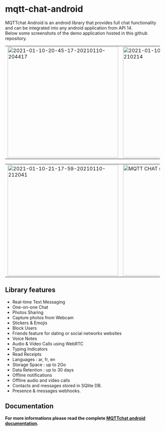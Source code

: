 # mqtt-chat-android
MQTTchat Android is an android library that provides full chat functionality and can be integrated into any android application from API 14.
<br>Below some screenshots of the demo application hosted in this github repository.
<table><tr><td>
<a href="https://ibb.co/gzvncR2"><img src="https://i.ibb.co/LnQGsZF/2021-01-10-20-45-17-20210110-204417.png" alt="2021-01-10-20-45-17-20210110-204417" border="0" height=360></a>
  </td><td>
  <a href="https://ibb.co/vQVr5Pj"><img src="https://i.ibb.co/YyPK9kL/2021-01-10-20-58-38-20210110-210214.png" alt="2021-01-10-20-58-38-20210110-210214" border="0" height=360></a>
  </td><td>
 <a href="https://ibb.co/k1WjFmS"><img src="https://i.ibb.co/py9cphL/2021-01-10-21-05-12-20210110-210808.png" alt="2021-01-10-21-05-12-20210110-210808" border="0"  height=360/></a>
  </td></tr>
  </table>
  <table><tr><td>
<a href="https://ibb.co/jJpX0Zr"><img src="https://i.ibb.co/TWC3jqg/2021-01-10-21-17-59-20210110-212041.png" alt="2021-01-10-21-17-59-20210110-212041" border="0" height=360/></a>
  </td><td>
 <a href="https://ibb.co/27Xss9r"><img src="https://i.ibb.co/5Wqnn03/2020-02-06-19-01-12.jpg" alt="MQTT CHAT screenshot" border="0" height=360></a> 
  </td><td>
<a href="https://ibb.co/mHR1zPV"><img src="https://i.ibb.co/D71sKjH/2020-02-09-11-23-27.jpg" alt="2020-02-09-11-23-27" border="0" height=360></a>
  </td>
  </tr>
  </table>
  
  

## Library features
- Real-time Text Messaging
- One-on-one Chat
- Photos Sharing
- Capture photos from Webcam
- Stickers & Emojis
- Block Users
- Friends feature for dating or social networks websites
- Voice Notes
- Audio & Video Calls using WebRTC
- Typing Indicators
- Read Receipts
- Languages : ar, fr, en
- Storage Space : up to 2Go
- Data Retention : up to 30 days
- Offline notifications
- Offline audio and video calls
- Contacts and messages stored in SQlite DB.
- Presence & messages webhooks.

## Documentation
__For more informations please read the complete <a href="https://doc.mqtt-chat.com/mqttchat-android/integration">MQTTchat android documentation</a>.__

